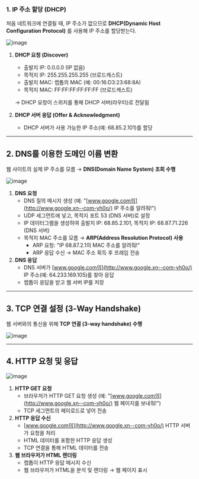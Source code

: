 ### **1. IP 주소 할당 (DHCP)**

처음 네트워크에 연결될 때, IP 주소가 없으므로 **DHCP(Dynamic Host Configuration Protocol)** 를 사용해 IP 주소를 할당받는다.

![image](https://cdn.fiberroad.com/app/uploads/2023/02/How-does-DHCP-work-1024x346.png)

1. **DHCP 요청 (Discover)**
    - 출발지 IP: 0.0.0.0 (IP 없음)
    - 목적지 IP: 255.255.255.255 (브로드캐스트)
    - 출발지 MAC: 랩톱의 MAC (예: 00:16:D3:23:68:8A)
    - 목적지 MAC: FF:FF:FF:FF:FF:FF (브로드캐스트)
    
    → DHCP 요청이 스위치를 통해 DHCP 서버(라우터)로 전달됨
    
2. **DHCP 서버 응답 (Offer & Acknowledgment)**
    - DHCP 서버가 사용 가능한 IP 주소(예: 68.85.2.101)를 할당

---

## **2. DNS를 이용한 도메인 이름 변환**

웹 사이트의 실제 IP 주소를 모름 → **DNS(Domain Name System) 조회 수행**

![image](https://www.akamai.com/site/ko/images/article/2023/how-dns-works.png)

1. **DNS 요청**
    - DNS 질의 메시지 생성 (예: "[www.google.com의](http://www.google.xn--com-yh0o/) IP 주소를 알려줘!")
    - UDP 세그먼트에 넣고, 목적지 포트 53 (DNS 서버)로 설정
    - IP 데이터그램을 생성하여 출발지 IP: 68.85.2.101, 목적지 IP: 68.87.71.226 (DNS 서버)
    - 목적지 MAC 주소를 모름 → **ARP(Address Resolution Protocol) 사용**
        - ARP 요청: "IP 68.87.2.1의 MAC 주소를 알려줘!"
        - ARP 응답 수신 → MAC 주소 획득 후 프레임 전송
2. **DNS 응답**
    - DNS 서버가 [www.google.com의](http://www.google.xn--com-yh0o/) IP 주소(예: 64.233.169.105)를 찾아 응답
    - 랩톱이 응답을 받고 웹 서버 IP를 저장

---

## **3. TCP 연결 설정 (3-Way Handshake)**

웹 서버와의 통신을 위해 **TCP 연결 (3-way handshake) 수행**

![image](https://unicminds.com/wp-content/uploads/2024/03/TCPIP-Handshake-1020x1024.webp)

---

## **4. HTTP 요청 및 응답**

![image](https://velog.velcdn.com/images%2Fbky373%2Fpost%2F61945040-f15f-4f9e-8b3d-bf0409f981ab%2Fimage.png)

1. **HTTP GET 요청**
    - 브라우저가 HTTP GET 요청 생성 (예: "[www.google.com의](http://www.google.xn--com-yh0o/) 웹 페이지를 보내줘!")
    - TCP 세그먼트의 페이로드로 넣어 전송
2. **HTTP 응답 수신**
    - [www.google.com의](http://www.google.xn--com-yh0o/) HTTP 서버가 요청을 처리
    - HTML 데이터를 포함한 HTTP 응답 생성
    - TCP 연결을 통해 HTML 데이터를 전송
3. **웹 브라우저가 HTML 렌더링**
    - 랩톱이 HTTP 응답 메시지 수신
    - 웹 브라우저가 HTML을 분석 및 렌더링 → 웹 페이지 표시
